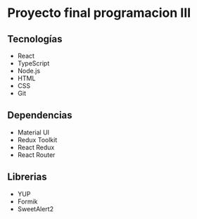 # Proyecto final programacion III

## Tecnologías

- React
- TypeScript
- Node.js
- HTML
- CSS
- Git

## Dependencias

- Material UI
- Redux Toolkit
- React Redux
- React Router

## Librerias

- YUP
- Formik
- SweetAlert2
